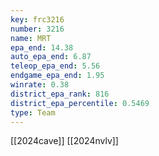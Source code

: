```yaml
---
key: frc3216
number: 3216
name: MRT
epa_end: 14.38
auto_epa_end: 6.87
teleop_epa_end: 5.56
endgame_epa_end: 1.95
winrate: 0.38
district_epa_rank: 816
district_epa_percentile: 0.5469
type: Team
---
```

[[2024cave]]
[[2024nvlv]]
